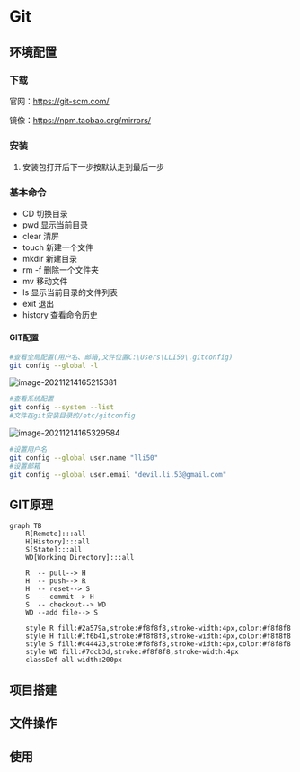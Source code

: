 # **Git**

## 环境配置

### 下载

官网：https://git-scm.com/

镜像：https://npm.taobao.org/mirrors/

### 安装

1. 安装包打开后下一步按默认走到最后一步

### 基本命令

- CD		 切换目录
- pwd       显示当前目录
- clear      清屏
- touch     新建一个文件
- mkdir    新建目录
- rm -f      删除一个文件夹
- mv         移动文件
- ls            显示当前目录的文件列表
- exit        退出
- history   查看命令历史

#### GIT配置

```bash
#查看全局配置(用户名、邮箱,文件位置C:\Users\LLI50\.gitconfig)
git config --global -l 
```

![image-20211214165215381](C:\Users\LLI50\AppData\Roaming\Typora\typora-user-images\image-20211214165215381.png)	

```bash
#查看系统配置
git config --system --list 
#文件在git安装目录的/etc/gitconfig
```

![image-20211214165329584](C:\Users\LLI50\AppData\Roaming\Typora\typora-user-images\image-20211214165329584.png)	

```bash
#设置用户名
git config --global user.name "lli50"
#设置邮箱
git config --global user.email "devil.li.53@gmail.com"
```



## GIT原理


	

```mermaid
graph TB
	R[Remote]:::all
	H[History]:::all
	S[State]:::all
	WD[Working Directory]:::all
	
	R  -- pull--> H
	H  -- push--> R
	H  -- reset--> S
	S  -- commit--> H
	S  -- checkout--> WD
	WD --add file--> S
	
	style R fill:#2a579a,stroke:#f8f8f8,stroke-width:4px,color:#f8f8f8
	style H fill:#1f6b41,stroke:#f8f8f8,stroke-width:4px,color:#f8f8f8
	style S fill:#c44423,stroke:#f8f8f8,stroke-width:4px,color:#f8f8f8
	style WD fill:#7dcb3d,stroke:#f8f8f8,stroke-width:4px
	classDef all width:200px
```



## 项目搭建	

## 文件操作

## 使用